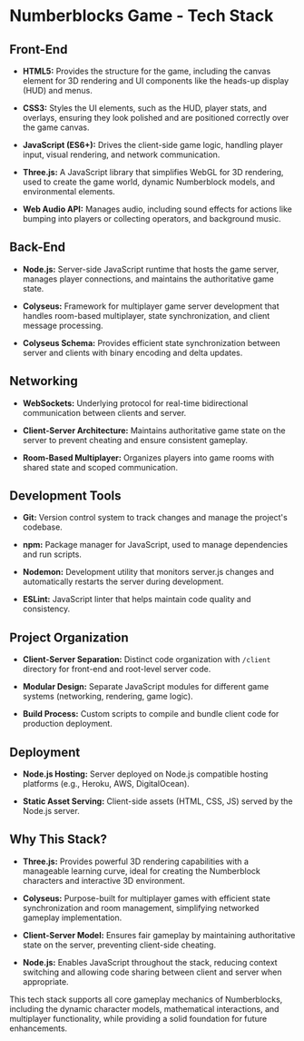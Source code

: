 # Numberblocks Game - Tech Stack

## Front-End
- **HTML5:** Provides the structure for the game, including the canvas element for 3D rendering and UI components like the heads-up display (HUD) and menus.

- **CSS3:** Styles the UI elements, such as the HUD, player stats, and overlays, ensuring they look polished and are positioned correctly over the game canvas.

- **JavaScript (ES6+):** Drives the client-side game logic, handling player input, visual rendering, and network communication.

- **Three.js:** A JavaScript library that simplifies WebGL for 3D rendering, used to create the game world, dynamic Numberblock models, and environmental elements.

- **Web Audio API:** Manages audio, including sound effects for actions like bumping into players or collecting operators, and background music.

## Back-End
- **Node.js:** Server-side JavaScript runtime that hosts the game server, manages player connections, and maintains the authoritative game state.

- **Colyseus:** Framework for multiplayer game server development that handles room-based multiplayer, state synchronization, and client message processing.

- **Colyseus Schema:** Provides efficient state synchronization between server and clients with binary encoding and delta updates.

## Networking
- **WebSockets:** Underlying protocol for real-time bidirectional communication between clients and server.

- **Client-Server Architecture:** Maintains authoritative game state on the server to prevent cheating and ensure consistent gameplay.

- **Room-Based Multiplayer:** Organizes players into game rooms with shared state and scoped communication.

## Development Tools
- **Git:** Version control system to track changes and manage the project's codebase.

- **npm:** Package manager for JavaScript, used to manage dependencies and run scripts.

- **Nodemon:** Development utility that monitors server.js changes and automatically restarts the server during development.

- **ESLint:** JavaScript linter that helps maintain code quality and consistency.

## Project Organization
- **Client-Server Separation:** Distinct code organization with `/client` directory for front-end and root-level server code.

- **Modular Design:** Separate JavaScript modules for different game systems (networking, rendering, game logic).

- **Build Process:** Custom scripts to compile and bundle client code for production deployment.

## Deployment
- **Node.js Hosting:** Server deployed on Node.js compatible hosting platforms (e.g., Heroku, AWS, DigitalOcean).

- **Static Asset Serving:** Client-side assets (HTML, CSS, JS) served by the Node.js server.

## Why This Stack?

- **Three.js:** Provides powerful 3D rendering capabilities with a manageable learning curve, ideal for creating the Numberblock characters and interactive 3D environment.

- **Colyseus:** Purpose-built for multiplayer games with efficient state synchronization and room management, simplifying networked gameplay implementation.

- **Client-Server Model:** Ensures fair gameplay by maintaining authoritative state on the server, preventing client-side cheating.

- **Node.js:** Enables JavaScript throughout the stack, reducing context switching and allowing code sharing between client and server when appropriate.

This tech stack supports all core gameplay mechanics of Numberblocks, including the dynamic character models, mathematical interactions, and multiplayer functionality, while providing a solid foundation for future enhancements.
